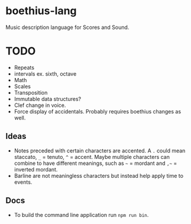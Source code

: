 boethius-lang
=============

Music description language for Scores and Sound.

TODO
====

- Repeats
- intervals ex. sixth, octave
- Math
- Scales
- Transposition
- Immutable data structures?
- Clef change in voice.
- Force display of accidentals. Probably requires boethius changes as well.

Ideas
-----
- Notes preceded with certain characters are accented. A `.` could mean staccato, `_` = tenuto, `^` = accent. Maybe multiple characters can combine to have different meanings, such as `~` = mordant and `,~` = inverted mordant.
- Barline are not meaningless characters but instead help apply time to events.

Docs
----
- To build the command line application run `npm run bin`.
